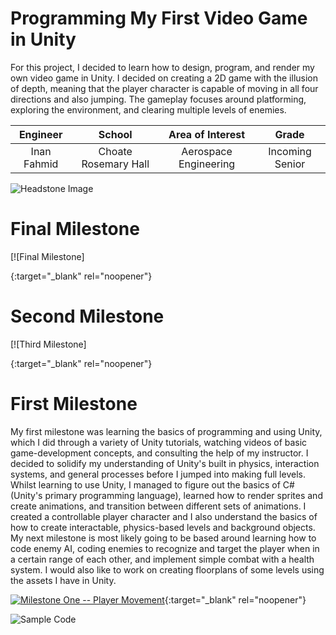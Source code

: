﻿# Programming My First Video Game in Unity
For this project, I decided to learn how to design, program, and render my own video game in Unity. I decided on creating a 2D game with the illusion of depth, meaning that the player character is capable of moving in all four directions and also jumping. The gameplay focuses around platforming, exploring the environment, and clearing multiple levels of enemies.

| **Engineer** | **School** | **Area of Interest** | **Grade** |
|:--:|:--:|:--:|:--:|
| Inan Fahmid | Choate Rosemary Hall | Aerospace Engineering | Incoming Senior

![Headstone Image](https://www.google.com/url?sa=i&url=https%3A%2F%2Fitchronicles.com%2Fartificial-intelligence%2Fai-in-game-development%2F&psig=AOvVaw1Lr2L0FDgVvNvlEqgH6mXX&ust=1626538662578000&source=images&cd=vfe&ved=0CAsQjRxqFwoTCMClsuv-5_ECFQAAAAAdAAAAABAD)
  
# Final Milestone
 

[![Final Milestone]

{:target="_blank" rel="noopener"}

# Second Milestone


[![Third Milestone]

{:target="_blank" rel="noopener"}

# First Milestone
  
My first milestone was learning the basics of programming and using Unity, which I did through a variety of Unity tutorials, watching videos of basic game-development concepts, and consulting the help of my instructor. I decided to solidify my understanding of Unity's built in physics, interaction systems, and general processes before I jumped into making full levels. Whilst learning to use Unity, I managed to figure out the basics of C# (Unity's primary programming language), learned how to render sprites and create animations, and transition between different sets of animations. I created a controllable player character and I also understand the basics of how to create interactable, physics-based levels and background objects. My next milestone is most likely going to be based around learning how to code enemy AI, coding enemies to recognize and target the player when in a certain range of each other, and implement simple combat with a health system. I would also like to work on creating floorplans of some levels using the assets I have in Unity.

[![Milestone One -- Player Movement](https://www.google.com/url?sa=i&url=https%3A%2F%2Fweeklyhow.com%2Funity-top-down-character-movement%2F&psig=AOvVaw3exjygfwmbHtkUvg83TO5A&ust=1626539303860000&source=images&cd=vfe&ved=0CAsQjRxqFwoTCPiatp-B6PECFQAAAAAdAAAAABAD)](https://www.youtube.com/watch?v=IztG0xdwBZc "Milestone One -- Player Movement"){:target="_blank" rel="noopener"}

![Sample Code](file:///C:/Users/Rosie/Downloads/Screenshot%20(2).webp)
